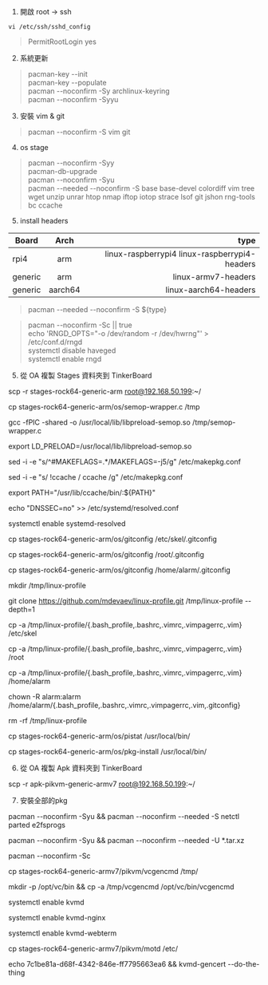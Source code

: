 1. 開啟 root -> ssh 

`vi /etc/ssh/sshd_config`

> PermitRootLogin yes

2. 系統更新

> pacman-key --init  
> pacman-key --populate  
> pacman --noconfirm -Sy archlinux-keyring    
> pacman --noconfirm -Syyu

3. 安裝 vim & git

> pacman --noconfirm -S vim git

4. os stage

> pacman --noconfirm -Syy  
> pacman-db-upgrade  
> pacman --noconfirm -Syu  
> pacman --needed --noconfirm -S base base-devel colordiff vim tree wget unzip unrar htop nmap iftop iotop strace lsof git jshon rng-tools bc ccache

5. install headers

Board   | Arch    | type 
--------|:-------:|-----:
rpi4    | arm     | linux-raspberrypi4 linux-raspberrypi4-headers   
generic | arm     | linux-armv7-headers
generic | aarch64 | linux-aarch64-headers

> pacman --needed --noconfirm -S ${type} 

> pacman --noconfirm -Sc || true  
> echo 'RNGD_OPTS="-o /dev/random -r /dev/hwrng"' > /etc/conf.d/rngd  
> systemctl disable haveged  
> systemctl enable rngd 

5. 從 OA 複製 Stages 資料夾到 TinkerBoard

scp -r stages-rock64-generic-arm root@192.168.50.199:~/  

cp stages-rock64-generic-arm/os/semop-wrapper.c /tmp

gcc -fPIC -shared -o /usr/local/lib/libpreload-semop.so /tmp/semop-wrapper.c

export LD_PRELOAD=/usr/local/lib/libpreload-semop.so

sed -i -e "s/^#MAKEFLAGS=.*/MAKEFLAGS=-j5/g" /etc/makepkg.conf

sed -i -e "s/ \!ccache / ccache /g" /etc/makepkg.conf

export PATH="/usr/lib/ccache/bin/:${PATH}"

echo "DNSSEC=no" >> /etc/systemd/resolved.conf 

systemctl enable systemd-resolved

cp stages-rock64-generic-arm/os/gitconfig /etc/skel/.gitconfig

cp stages-rock64-generic-arm/os/gitconfig /root/.gitconfig

cp stages-rock64-generic-arm/os/gitconfig /home/alarm/.gitconfig

mkdir /tmp/linux-profile

git clone https://github.com/mdevaev/linux-profile.git /tmp/linux-profile --depth=1

cp -a /tmp/linux-profile/{.bash_profile,.bashrc,.vimrc,.vimpagerrc,.vim} /etc/skel

cp -a /tmp/linux-profile/{.bash_profile,.bashrc,.vimrc,.vimpagerrc,.vim} /root

cp -a /tmp/linux-profile/{.bash_profile,.bashrc,.vimrc,.vimpagerrc,.vim} /home/alarm 

chown -R alarm:alarm /home/alarm/{.bash_profile,.bashrc,.vimrc,.vimpagerrc,.vim,.gitconfig} 

rm -rf /tmp/linux-profile

cp stages-rock64-generic-arm/os/pistat /usr/local/bin/

<!-- Not use pkg-install -->
cp stages-rock64-generic-arm/os/pkg-install /usr/local/bin/  

6.  從 OA 複製 Apk 資料夾到 TinkerBoard

scp -r apk-pikvm-generic-armv7 root@192.168.50.199:~/  

7. 安裝全部的pkg

pacman --noconfirm -Syu && pacman --noconfirm --needed -S netctl parted e2fsprogs

pacman --noconfirm -Syu && pacman --noconfirm --needed -U *.tar.xz

pacman --noconfirm -Sc

cp stages-rock64-generic-armv7/pikvm/vcgencmd /tmp/

mkdir -p /opt/vc/bin && cp -a /tmp/vcgencmd /opt/vc/bin/vcgencmd 

systemctl enable kvmd

systemctl enable kvmd-nginx

systemctl enable kvmd-webterm

cp stages-rock64-generic-armv7/pikvm/motd /etc/

echo 7c1be81a-d68f-4342-846e-ff7795663ea6  && kvmd-gencert --do-the-thing



